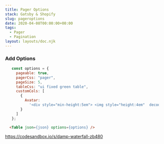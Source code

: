 ```yaml
---
title: Pager Options
stack: Gatsby & Shopify
slug: pageroptions
date: 2020-04-08T00:00:00+00:00
tags:
  - Pager
  - Pagination
layout: layouts/doc.njk
---
```

### Add Options
 ```js
    const options = {
      pageable: true,
      pagerCss: "pager",
      pageSize: 5,
      tableCss: "ui fixed green table",
      customCols: [
        {
          Avatar:
            '<div style="min-height:5em"> <img style="height:4em"  decoding="async" src=${Avatar}></img></div'
        }
      ]
    };
```
```html
  <Table json={json} options={options} />
```

https://codesandbox.io/s/damp-waterfall-zb480

